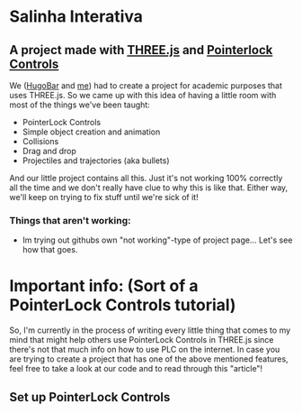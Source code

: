# Salinha Interativa
## A project made with [THREE.js](https://threejs.org/) and [Pointerlock Controls](https://threejs.org/examples/misc_controls_pointerlock.html)

We ([HugoBar](https://github.com/HugoBar) and [me](https://github.com/Zebiano)) had to create a project for academic purposes that uses THREE.js. So we came up with this idea of having a little room with most of the things we've been taught:

- PointerLock Controls
- Simple object creation and animation
- Collisions
- Drag and drop
- Projectiles and trajectories (aka bullets)

And our little project contains all this. Just it's not working 100% correctly all the time and we don't really have clue to why this is like that. Either way, we'll keep on trying to fix stuff until we're sick of it!

### Things that aren't working:

- Im trying out githubs own "not working"-type of project page... Let's see how that goes.

# Important info: (Sort of a PointerLock Controls tutorial)

So, I'm currently in the process of writing every little thing that comes to my mind that might help others use PointerLock Controls in THREE.js since there's not that much info on how to use PLC on the internet. In case you are trying to create a project that has one of the above mentioned features, feel free to take a look at our code and to read through this "article"!

## Set up PointerLock Controls
